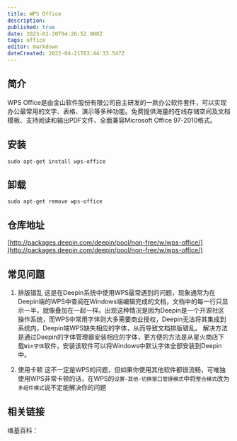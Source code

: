 ```yaml
---
title: WPS Office
description: 
published: true
date: 2023-02-20T04:26:52.900Z
tags: office
editor: markdown
dateCreated: 2022-04-21T03:44:33.547Z
---
```


## 简介

WPS Office是由金山软件股份有限公司自主研发的一款办公软件套件，可以实现办公最常用的文字、表格、演示等多种功能。免费提供海量的在线存储空间及文档模板、支持阅读和输出PDF文件、全面兼容Microsoft Office 97-2010格式。

## 安装

`sudo apt-get install wps-office`

## 卸载

`sudo apt-get remove wps-office`

## 仓库地址

[http://packages.deepin.com/deepin/pool/non-free/w/wps-office/](http://packages.deepin.com/deepin/pool/non-free/w/wps-office/)


## 常见问题

1. 排版错乱
这是在Deepin系统中使用WPS最常遇到的问题，现象通常为在Deepin端的WPS中查阅在Windows端编辑完成的文档，文档中的每一行只显示一半，就像叠加在一起一样。出现这种情况是因为Deepin是一个开源社区操作系统，而WPS中常用字体则大多需要商业授权，Deepin无法将其集成到系统内，Deepin端WPS缺失相应的字体，从而导致文档排版错乱。
解决方法是通过Deepin的字体管理器安装相应的字体，更方便的方法是从星火商店下载`Win字体`软件，安装该软件可以将Windows中默认字体全部安装到Deepin中。

2. 使用卡顿
这不一定是WPS的问题，但如果你使用其他软件都很流畅，可唯独使用WPS非常卡顿的话，在WPS的`设置-其他-切换窗口管理模式`中将`整合模式`改为`多组件模式`说不定能解决你的问题

## 相关链接

维基百科：